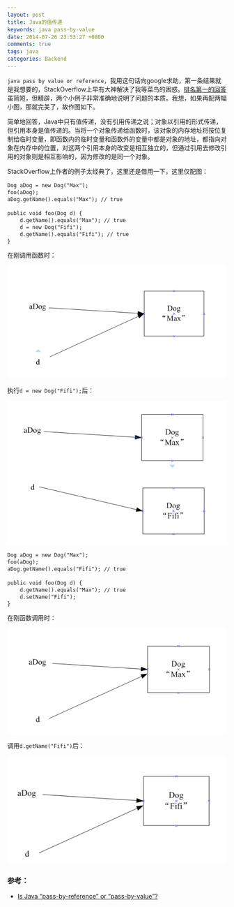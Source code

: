 ```yaml
---
layout: post
title: Java的值传递
keywords: java pass-by-value
date: 2014-07-26 23:53:27 +0800
comments: true
tags: java
categories: Backend
---
```


`java pass by value or reference`，我用这句话向google求助，第一条结果就是我想要的，StackOverflow上早有大神解决了我等菜鸟的困惑。[排名第一的回答](http://stackoverflow.com/questions/40480/is-java-pass-by-reference-or-pass-by-value)虽简短，但精辟，两个小例子非常准确地说明了问题的本质。我想，如果再配两幅小图，那就完美了，故作图如下。

简单地回答，Java中只有值传递，没有引用传递之说；对象以引用的形式传递，但引用本身是值传递的。当将一个对象传递给函数时，该对象的内存地址将按位复制给临时变量，即函数内的临时变量和函数外的变量中都是对象的地址，都指向对象在内存中的位置，对这两个引用本身的改变是相互独立的，但通过引用去修改引用的对象则是相互影响的，因为修改的是同一个对象。

StackOverflow上作者的例子太经典了，这里还是借用一下，这里仅配图：

	Dog aDog = new Dog("Max");
	foo(aDog);
	aDog.getName().equals("Max"); // true

	public void foo(Dog d) {
		d.getName().equals("Max"); // true
		d = new Dog("Fifi");
		d.getName().equals("Fifi"); // true
	}

在刚调用函数时：

![value-ref-eg1-before-call](/images/post/value-ref-eg1-before-call.png)

执行`d = new Dog("Fifi");`后：

![value-ref-eg1-after-call](/images/post/value-ref-eg1-after-call.png)

	Dog aDog = new Dog("Max");
	foo(aDog);
	aDog.getName().equals("Fifi"); // true

	public void foo(Dog d) {
		d.getName().equals("Max"); // true
		d.setName("Fifi");
	}

在刚函数调用时：

![value-ref-eg2-before-call](/images/post/value-ref-eg2-before-call.png)

调用`d.getName("Fifi")`后：

![value-ref-eg2-after-call](/images/post/value-ref-eg2-after-call.png)


### 参考：

- [Is Java “pass-by-reference” or “pass-by-value”?](http://stackoverflow.com/questions/40480/is-java-pass-by-reference-or-pass-by-value)
